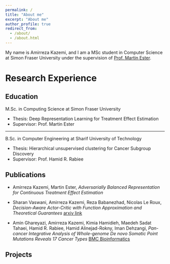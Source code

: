 ```yaml
---
permalink: /
title: "About me"
excerpt: "About me"
author_profile: true
redirect_from: 
  - /about/
  - /about.html
---
```


My name is Amirreza Kazemi, and I am a MSc student in Computer Science at Simon Fraser University under the supervision of [Prof. Martin Ester](https://sites.google.com/view/esterlab). 

Research Experience
======


Education
----
M.Sc. in Computing Science at Simon Fraser University
  - Thesis: Deep Representation Learning for Treatment Effect Estimation 
  - Supervisor: Prof. Martin Ester
    
------


B.Sc. in Computer Engineering at Sharif University of Technology
  - Thesis: Hierarchical unsupervised clustering for Cancer Subgroup Discovery
  - Supervisor: Prof. Hamid R. Rabiee


Publications
----
- Amirreza Kazemi, Martin Ester,
*Adversarially Balanced Representation for Continuous Treatment Effect Estimation*

- Sharan Vaswani, Amirreza Kazemi, Reza Babanezhad, Nicolas Le Roux,
*Decision-Aware Actor-Critic with Function Approximation and Theoretical Guarantees* [arxiv link](https://arxiv.org/abs/2305.15249)

- Amin Ghareyazi, Amirreza Kazemi, Kimia Hamidieh, Maedeh Sadat Tahaei, Hamid R. Rabiee, Hamid Alinejad-Rokny, Iman Dehzangi,
*Pan-cancer Integrative Analysis of Whole-genome De novo Somatic Point Mutations Reveals 17 Cancer Types* [BMC Bioinformatics](https://bmcbioinformatics.biomedcentral.com/articles/10.1186/s12859-022-04840-6)




Projects
----


